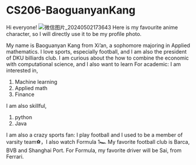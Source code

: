 # CS206-BaoguanyanKang
Hi everyone! 
![微信图片_20240502173643](https://github.com/Rising-Stars-by-Sunshine/CS206-BaoguanyanKang/assets/165135612/66453adc-3953-4223-89dd-50d99c7b0e14)
Here is my favourite anime character, so I will directly use it to be my profile photo.

My name is Baoguanyan Kang from Xi’an, a sophomore majoring in Applied mathematics. 
I love sports, especially football, and I am also the president of DKU billiards club. I am curious about the how to combine the economic with computational science, and I also want to learn 
For academic:
I am interested in,
1. Machine learning
2. Applied math
3. Finance

I am also skillful,
1. python
2. Java

I am also a crazy sports fan:
I play football and I used to be a member of varsity team⚽，I also watch Formula 1🏎
My favorite football club is Barca, BVB and Shanghai Port.
For Formula, my favorite driver will be Sai, from Ferrari.
